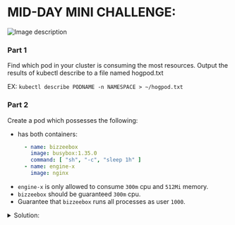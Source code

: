 # MID-DAY MINI CHALLENGE:

![Image description](https://media.slid.es/uploads/730082/images/5298631/k8s-meme.jpg)

### Part 1
Find which pod in your cluster is consuming the most resources. Output the results of kubectl describe to a file named hogpod.txt

EX:
`kubectl describe PODNAME -n NAMESPACE > ~/hogpod.txt`

### Part 2
Create a pod which possesses the following:

- has both containers:
  ```yaml
    - name: bizzeebox
      image: busybox:1.35.0
      command: [ "sh", "-c", "sleep 1h" ]
    - name: engine-x
      image: nginx
  ```
- `engine-x` is only allowed to consume `300m` cpu and `512Mi` memory.
- `bizzeebox` should be guaranteed `300m` cpu.
- Guarantee that `bizzeebox` runs all processes as user `1000`.

<details>
<summary>Solution:</summary>

```yaml
apiVersion: v1
kind: Pod
metadata:
  name: midday-oops
spec:
  containers:
  - name: nginx   # first container
    image: nginx
    resources:
      limits: # nginx is only allowed to consume 300m cpu and 512Mi memory.
        cpu: "300m"
        memory: "512Mi"
    securityContext: # Guarantee that nginx runs all processes as user 0 (root).
      runAsUser: 0
  - name: webby   # second container
    image: registry.gitlab.com/alta3research/webby
    resources:
      requests: # webby should be guaranteed 300m cpu.
        cpu: "300m"
```
</details>
